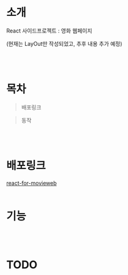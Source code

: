 # 소개

React 사이드프로젝트 : 영화 웹페이지

(현재는 LayOut만 작성되었고, 추후 내용 추가 예정)

<br><br>

# 목차

> 배포링크

> 동작

<br><br>

# 배포링크

[react-for-movieweb](https://uzleem.github.io/react-for-movieweb/)
<br><br>

# 기능

<br><br>

# TODO

<br><br>
